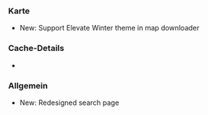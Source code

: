 ### Karte
- New: Support Elevate Winter theme in map downloader

### Cache-Details
-

### Allgemein
- New: Redesigned search page
